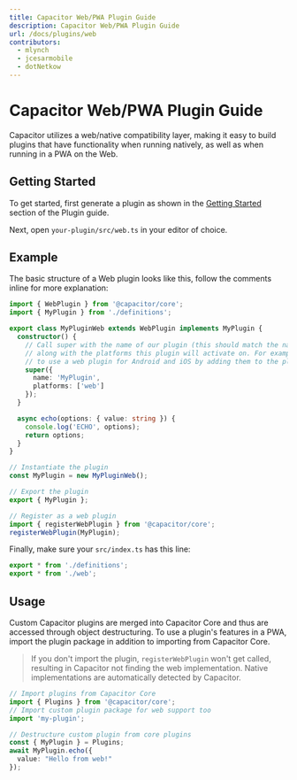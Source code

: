 ```yaml
---
title: Capacitor Web/PWA Plugin Guide
description: Capacitor Web/PWA Plugin Guide
url: /docs/plugins/web
contributors:
  - mlynch
  - jcesarmobile
  - dotNetkow
---
```


# Capacitor Web/PWA Plugin Guide

<p class="intro">Capacitor utilizes a web/native compatibility layer, making it easy to build plugins that have functionality when running natively, as well as when running in a PWA on the Web.</p>

## Getting Started

To get started, first generate a plugin as shown in the [Getting Started](./#getting-started) section of the Plugin guide.

Next, open `your-plugin/src/web.ts` in your editor of choice.

## Example

The basic structure of a Web plugin looks like this, follow the comments inline for
more explanation:

```typescript
import { WebPlugin } from '@capacitor/core';
import { MyPlugin } from './definitions';

export class MyPluginWeb extends WebPlugin implements MyPlugin {
  constructor() {
    // Call super with the name of our plugin (this should match the native name),
    // along with the platforms this plugin will activate on. For example, it's possible
    // to use a web plugin for Android and iOS by adding them to the platforms list (lowercased)
    super({
      name: 'MyPlugin',
      platforms: ['web']
    });
  }

  async echo(options: { value: string }) {
    console.log('ECHO', options);
    return options;
  }
}

// Instantiate the plugin
const MyPlugin = new MyPluginWeb();

// Export the plugin
export { MyPlugin };

// Register as a web plugin
import { registerWebPlugin } from '@capacitor/core';
registerWebPlugin(MyPlugin);
```

Finally, make sure your `src/index.ts` has this line:

```typescript
export * from './definitions';
export * from './web';
```

## Usage

Custom Capacitor plugins are merged into Capacitor Core and thus are accessed through object destructuring. To use a plugin's features in a PWA, import the plugin package in addition to importing from Capacitor Core. 

> If you don't import the plugin, `registerWebPlugin` won't get called, resulting in Capacitor not finding the web implementation. Native implementations are automatically detected by Capacitor.

```typescript
// Import plugins from Capacitor Core
import { Plugins } from '@capacitor/core';
// Import custom plugin package for web support too
import 'my-plugin';

// Destructure custom plugin from core plugins
const { MyPlugin } = Plugins;
await MyPlugin.echo({
  value: "Hello from web!"
});
```
